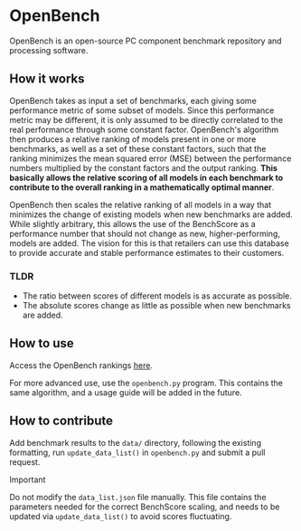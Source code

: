 # OpenBench
OpenBench is an open-source PC component benchmark repository and processing software.

## How it works
OpenBench takes as input a set of benchmarks, each giving some performance metric of some subset of models. Since this performance metric may be different, it is only assumed to be directly correlated to the real performance through some constant factor. OpenBench's algorithm then produces a relative ranking of models present in one or more benchmarks, as well as a set of these constant factors, such that the ranking minimizes the mean squared error (MSE) between the performance numbers multiplied by the constant factors and the output ranking. **This basically allows the relative scoring of all models in each benchmark to contribute to the overall ranking in a mathematically optimal manner**. 

OpenBench then scales the relative ranking of all models in a way that minimizes the change of existing models when new benchmarks are added. While slightly arbitrary, this allows the use of the BenchScore as a performance number that should not change as new, higher-performing, models are added. The vision for this is that retailers can use this database to provide accurate and stable performance estimates to their customers.

### TLDR
* The ratio between scores of different models is as accurate as possible.
* The absolute scores change as little as possible when new benchmarks are added.

## How to use
Access the OpenBench rankings [here](https://tiancilliers.github.io/openbench).

For more advanced use, use the `openbench.py` program. This contains the same algorithm, and a usage guide will be added in the future.

## How to contribute
Add benchmark results to the `data/` directory, following the existing formatting, run `update_data_list()` in `openbench.py` and submit a pull request.

> [!IMPORTANT]  
> Do not modify the `data_list.json` file manually. This file contains the parameters needed for the correct BenchScore scaling, and needs to be updated via `update_data_list()` to avoid scores fluctuating.
